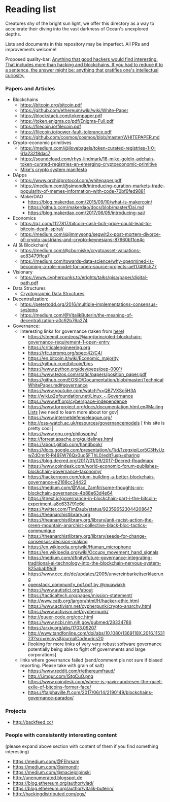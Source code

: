 # Reading list

Creatures shy of the bright sun light, we offer this directory as a way to
accelerate their diving into the vast darkness of Ocean's unexplored depths.

Lists and documents in this repository may be imperfect. All PRs and
improvements welcome!

Proposed quality-bar: [Anything that good hackers would find interesting. That
includes more than hacking and blockchains. If you had to reduce it to a
sentence, the answer might be: anything that gratifies one's intellectual
curiosity.](https://news.ycombinator.com/newsguidelines.html)

### Papers and Articles

- Blockchains
    - https://bitcoin.org/bitcoin.pdf
    - https://github.com/ethereum/wiki/wiki/White-Paper
    - https://blockstack.com/tokenpaper.pdf
    - https://token.enigma.co/pdf/Enigma-Full.pdf
    - https://filecoin.io/filecoin.pdf
    - https://filecoin.io/power-fault-tolerance.pdf
    - https://github.com/cosmos/cosmos/blob/master/WHITEPAPER.md
- Crypto-economic primitives
    - https://medium.com/@ilovebagels/token-curated-registries-1-0-61a232f8dac7
    - https://soundcloud.com/rhys-lindmark/18-mike-goldin-adchain-token-curated-registries-an-emerging-cryptoeconomic-primitive
    - [Mike's crypto system
      manifesto](https://docs.google.com/document/d/1TcceAsBlAoFLWSQWYyhjmTsZCp0XqRhNdGMb6JbASxc/edit)
- DApps
    - https://www.orchidprotocol.com/whitepaper.pdf
    - https://medium.com/@simondlr/introducing-curation-markets-trade-popularity-of-memes-information-with-code-70bf6fed9881
    - MakerDAO
        - https://blog.makerdao.com/2015/09/10/what-is-makercoin/
        - https://github.com/makerdao/docs/blob/master/Dai.md
        - https://blog.makerdao.com/2017/06/05/introducing-sai/
- Economics
    - https://qz.com/1127817/bitcoin-cash-bch-price-could-lead-to-bitcoin-death-spiral/
    - https://medium.com/@jimmysong/segwit2x-post-mortem-divorce-of-crypto-austrians-and-crypto-keynesians-87960b11ce4c
- AI (& Blockchain)
    - https://medium.com/@cburniske/cryptoasset-valuations-ac83479ffca7
    - https://medium.com/towards-data-science/why-openmined-is-becoming-a-role-model-for-open-source-projects-ae11749fc577
- Visionary
    - https://www.cypherpunks.to/erights/talks/pisa/paper/digital-path.pdf
- Data Structures
    - [Cryptographic Data Structures](https://blog.bren2010.io/2015/04/07/data-structures.html)
- Decentralization:
    - https://petertodd.org/2016/multiple-implementations-consensus-systems
    - https://medium.com/@VitalikButerin/the-meaning-of-decentralization-a0c92b76a274
- Governance:
    - Interesting links for governance (taken from
      [here](https://github.com/diminator/nautilus/pull/5))
        - https://steemit.com/eos/@iang/principled-blockchain-governance-requirement-1-open-entry
        - https://criticalengineering.org
        - https://rfc.zeromq.org/spec:42/C4/
        - https://en.bitcoin.it/wiki/Economic_majority
        - https://github.com/bitcoin/bips
        - https://www.python.org/dev/peps/pep-0001/
        - https://www.tezos.com/static/papers/position_paper.pdf
        - https://github.com/EOSIO/Documentation/blob/master/TechnicalWhitePaper.md#governance
        - https://www.youtube.com/watch?v=QB7VXSc5H3A
        - http://wiki.p2pfoundation.net/Linux_-_Governance
        - https://www.eff.org/cyberspace-independence
        - https://www.torproject.org/docs/documentation.html.en#MailingLists
          [we need to learn more about tor gov]
        - https://www.internetdefenseleague.org/
        - http://oss-watch.ac.uk/resources/governancemodels [ this site is
          pretty cool ]
        - https://www.gnu.org/philosophy/
        - http://forrest.apache.org/guidelines.html
        - https://about.gitlab.com/handbook/
        - https://docs.google.com/presentation/u/1/d/1zegxipiLor5C3HvUzwZdOmrR-R46EW76Qx0ug5FThL0/edit?usp=sharing
        - https://blog.decred.org/2017/01/09/2017-Decred-Roadmap/
        - https://www.coindesk.com/world-economic-forum-publishes-blockchain-governance-taxonomy/
        - https://hackernoon.com/qtum-building-a-better-blockchain-governance-e2188cc34422
        - https://medium.com/@Vlad_Zamfir/some-thoughts-on-blockchain-governance-4b88e63d4e64
        - https://itnext.io/governance-in-blockchain-part-i-the-bitcoin-experiment-a8c633791e6d
        - https://twitter.com/TimDaub/status/923596523044208647
        - https://theanarchistlibrary.org
        - https://theanarchistlibrary.org/library/anti-racist-action-the-green-mountain-anarchist-collective-black-bloc-tactics-communique
        - https://theanarchistlibrary.org/library/seeds-for-change-consensus-decision-making
        - https://en.wikipedia.org/wiki/Human_microphone
        - https://en.wikipedia.org/wiki/Occupy_movement_hand_signals
        - https://medium.com/dfinity/future-governance-integrating-traditional-ai-technology-into-the-blockchain-nervous-system-825ababf9d9
        - https://www.ccc.de/de/updates/2005/unvereinbarkeitserklaerung
        - [openstack_community_pdf.pdf by
          @muawiakh](https://github.com/diminator/nautilus/files/1488235/openstack_community_pdf.pdf)
        - https://www.autistici.org/about
        - https://tacticaltech.org/pages/mission-statement/
        - http://www.catb.org/jargon/html/H/hacker-ethic.html
        - https://www.activism.net/cypherpunk/crypto-anarchy.html
        - https://www.activism.net/cypherpunk/
        - http://queer-code.org/coc.html
        - https://www.ncbi.nlm.nih.gov/pubmed/28334786
        - https://arxiv.org/abs/1703.09207
        - http://www.tandfonline.com/doi/abs/10.1080/1369118X.2016.1153123?src=recsys&journalCode=rics20
        - [looking for more links of very very robust software governance
          potentially being able to fight off governments and large
          corporations]
    - links where governance failed (send/comment pls not sure if biased
      reporting. Please take with grain of salt)
        - https://www.reddit.com/r/ethereumfraud/
        - http://i.imgur.com/IStgCuO.png
        - https://www.coindesk.com/where-is-gavin-andresen-the-quiet-exile-of-bitcoins-former-face/
        - https://ftalphaville.ft.com/2017/06/14/2190149/blockchains-governance-paradox/


### Projects

- http://backfeed.cc/


### People with consistently interesting content

(please expand above section with content of them if you find something
interesting)

- https://medium.com/@FEhrsam
- https://medium.com/@simondlr
- https://medium.com/@maciejolpinski
- http://unenumerated.blogspot.de
- https://blog.ethereum.org/author/vlad/
- https://blog.ethereum.org/author/vitalik-buterin/
- http://hackingdistributed.com/egs/
